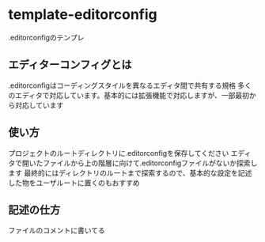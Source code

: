 # template-editorconfig
.editorconfigのテンプレ

## エディターコンフィグとは
.editorconfigはコーディングスタイルを異なるエディタ間で共有する規格
多くのエディタで対応しています。基本的には拡張機能で対応しますが、一部最初から対応しています

## 使い方
プロジェクトのルートディレクトリに.editorconfigを保存してください
エディタで開いたファイルから上の階層に向けて.editorconfigファイルがないか探索します
最終的にはディレクトリのルートまで探索するので、基本的な設定を記述した物をユーザルートに置くのもおすすめ

## 記述の仕方
ファイルのコメントに書いてる

